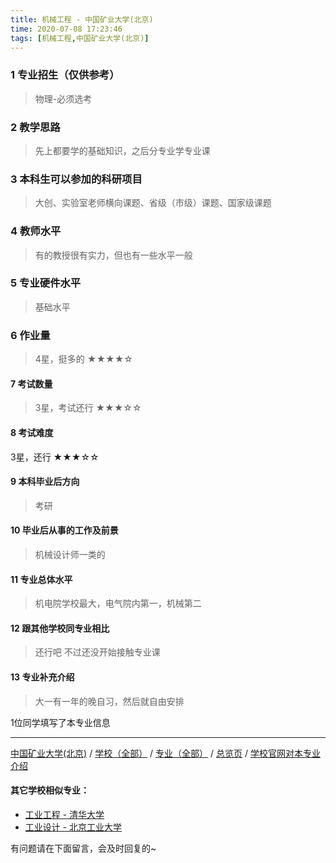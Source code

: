 ```yaml
---
title: 机械工程 - 中国矿业大学(北京)
time: 2020-07-08 17:23:46
tags: [机械工程,中国矿业大学(北京)]
---
```

### 1 专业招生（仅供参考）  
> 物理-必须选考


### 2 教学思路
> 先上都要学的基础知识，之后分专业学专业课


### 3 本科生可以参加的科研项目
>  大创、实验室老师横向课题、省级（市级）课题、国家级课题


### 4 教师水平
> 有的教授很有实力，但也有一些水平一般


### 5 专业硬件水平
> 基础水平


### 6 作业量
>4星，挺多的
★★★★☆


#### 7 考试数量
>3星，考试还行
★★★☆☆



#### 8 考试难度
> 
3星，还行
★★★☆☆



#### 9 本科毕业后方向
> 考研


#### 10 毕业后从事的工作及前景
> 机械设计师一类的


#### 11 专业总体水平
> 机电院学校最大，电气院内第一，机械第二


#### 12 跟其他学校同专业相比
> 还行吧 不过还没开始接触专业课


#### 13 专业补充介绍
> 大一有一年的晚自习，然后就自由安排

1位同学填写了本专业信息
***
[中国矿业大学(北京)](https://univgo.github.io/2020/07/08/中国矿业大学(北京)) / [学校（全部）](https://univgo.github.io/2020/07/08/3efa6bcca419) / [专业（全部）](https://univgo.github.io/2020/07/08/2d4c6d3552c2) / [总览页](https://univgo.github.io/2020/07/08/445daeb4fa00) / [学校官网对本专业介绍](http://cmee.cumt.edu.cn/List.aspx?id=414)

#### 其它学校相似专业：
- [工业工程 - 清华大学](https://univgo.github.io/2020/07/08/638a344e4e0c)
- [工业设计 - 北京工业大学](https://univgo.github.io/2020/07/08/9adc32b162f9)


有问题请在下面留言，会及时回复的~